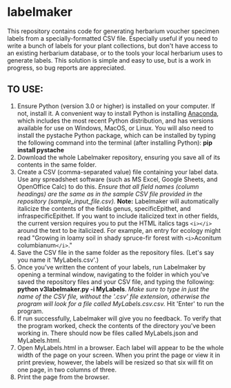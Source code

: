 # labelmaker
This repository contains code for generating herbarium voucher specimen labels from a specially-formatted CSV file. Especially useful if you need to write a bunch of labels for your plant collections, but don't have access to an existing herbarium database, or to the tools your local herbarium uses to generate labels. This solution is simple and easy to use, but is a work in progress, so bug reports are appreciated. 

## TO USE:
1.	Ensure Python (version 3.0 or higher) is installed on your computer. If not, install it. A convenient way to install Python is installing [Anaconda](http://www.anaconda.com/download), which includes the most recent Python distribution, and has versions available for use on Windows, MacOS, or Linux. You will also need to install the pystache Python package, which can be installed by typing the following command into the terminal (after installing Python): __pip install pystache__
2.	Download the whole Labelmaker repository, ensuring you save all of its contents in the same folder.
3.	Create a CSV (comma-separated value) file containing your label data. Use any spreadsheet software (such as MS Excel, Google Sheets, and OpenOffice Calc) to do this. *Ensure that all field names (column headings) are the same as in the sample CSV file provided in the repository (sample_input_file.csv).* **Note:** Labelmaker will automatically italicize the contents of the fields genus, specificEpithet, and infraspecificEpithet. If you want to include italicized text in other fields, the current version requires you to put the HTML italics tags `<i></i>` around the text to be italicized. For example, an entry for ecology might read "Growing in loamy soil in shady spruce-fir forest with `<i>`Aconitum columbianum`</i>`."
4.	Save the CSV file in the same folder as the repository files. (Let's say you name it 'MyLabels.csv'.) 
5.	Once you've written the content of your labels, run Labelmaker by opening a terminal window, navigating to the folder in which you've saved the repository files and your CSV file, and typing the following: __python v3labelmaker.py -i MyLabels__. *Make sure to type in just the name of the CSV file, without the '.csv' file extension, otherwise the program will look for a file called MyLabels.csv.csv.* Hit 'Enter' to run the program.
6.	If run successfully, Labelmaker will give you no feedback. To verify that the program worked, check the contents of the directory you've been working in. There should now be files called MyLabels.json and MyLabels.html.
7.	Open MyLabels.html in a browser. Each label will appear to be the whole width of the page on your screen. When you print the page or view it in print preview, however, the labels will be resized so that six will fit on one page, in two columns of three. 
8.	Print the page from the browser.
